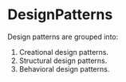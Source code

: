 # DesignPatterns

Design patterns are grouped into: 
1. Creational design patterns.
2. Structural design patterns.
3. Behavioral design patterns.


